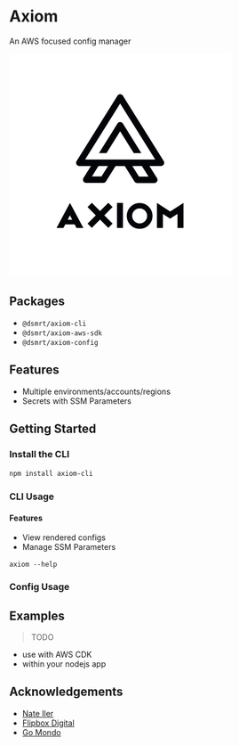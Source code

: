 # Axiom
An AWS focused config manager

<picture>
  <source media="(prefers-color-scheme: dark)" srcset="./images/axiom-dark-mode.svg">
  <source media="(prefers-color-scheme: light)" srcset="./images/axiom-light-mode.svg">
  <img alt="Axiom logo" src="./images/axiom-light-mode.svg">
</picture>

## Packages

- `@dsmrt/axiom-cli`
- `@dsmrt/axiom-aws-sdk`
- `@dsmrt/axiom-config`

## Features
- Multiple environments/accounts/regions
- Secrets with SSM Parameters

## Getting Started

### Install the CLI

```bash
npm install axiom-cli
```

### CLI Usage

#### Features
- View rendered configs
- Manage SSM Parameters

```
axiom --help
```

### Config Usage

## Examples

> TODO

- use with AWS CDK
- within your nodejs app

## Acknowledgements

- [Nate Iler](https://github.com/nateiler)
- [Flipbox Digital](https://www.flipboxdigital.com)
- [Go Mondo](https://www.flipboxdigital.com)
